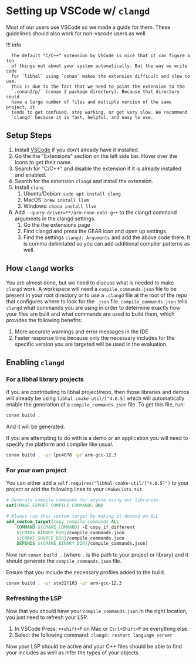 # Setting up VSCode w/ `clangd`

Most of our users use VSCode so we made a guide for them. These guidelines
should also work for non-vscode users as well.

!!! info

      The default "C/C++" extension by VSCode is nice that it can figure a ton
      of things out about your system automatically. But the way we write code
      for `libhal` using `conan` makes the extension difficult and slow to use.
      This is due to the fact that we need to point the extension to the
      `.conan2/p/` (conan 2 package directory). Because that directory could
      have a large number of files and multiple version of the same project, it
      tends to get confused, stop working, or get very slow. We recommend
      `clangd` because it is fast, helpful, and easy to use.

## Setup Steps

1. Install [VSCode](https://code.visualstudio.com/) if you don't already have
   it installed.
2. Go the the "Extensions" section on the left side bar. Hover over the icons
   to get their name.
3. Search for "C/C++" and disable the extension if it is already installed and
   enabled.
4. Search for the extension `clangd` and install the extension.
5. Install `clang`
    1. Ubuntu/Debian: `sudo apt install clang`
    1. MacOS: `brew install llvm`
    2. Windows: `choco install llvm`
6. Add `--query-driver=**/arm-none-eabi-g++` to the clangd command arguments in
   the clangd settings.
    1. Go the the extensions page
    2. Find clangd and press the GEAR icon and open up settings.
    3. Find the settings `clangd: Arguments` and add the above code there. It is
       comma delimitated so you can add additional compiler patterns as well.

## How `clangd` works

You are almost done, but we need to discuss what is needed to make `clangd`
work. A workspace will need a `compile_commands.json` file to be present
in your root directory or to use a `.clangd` file at the root of the repo
that configures where to look for the `.json` file. `compile_commands.json`
tells `clangd` what commands you are using in order to determine exactly how
your files are built and what commands are used to build them, which provides
the following benefits:

1. More accurate warnings and error messages in the IDE
2. Faster response time because only the necessary includes for the specific
   version you are targeted will be used in the evaluation.

## Enabling `clangd`

### For a libhal library projects

If you are contributing to libhal project/repo, then those libraries and demos
will already be using `libhal-cmake-util/[^4.0.5]` which will automatically enable the
generation of a `compile_commands.json` file. To get this file, run:

```bash
conan build .
```

And it will be generated.

If you are attempting to do with is a demo or an application you will need to
specify the platform and compiler like usual.

```bash
conan build . -pr lpc4078 -pr arm-gcc-12.3
```

### For your own project

You can either add a `self.requires("libhal-cmake-util/[^4.0.5]")` to your
project or add the following lines to your `CMakeLists.txt`.

```cmake
# Generate compile commands for anyone using our libraries.
set(CMAKE_EXPORT_COMPILE_COMMANDS ON)

# Always run this custom target by making it depend on ALL
add_custom_target(copy_compile_commands ALL
    COMMAND ${CMAKE_COMMAND} -E copy_if_different
    ${CMAKE_BINARY_DIR}/compile_commands.json
    ${CMAKE_SOURCE_DIR}/compile_commands.json
    DEPENDS ${CMAKE_BINARY_DIR}/compile_commands.json)
```

Now run `conan build .` (where `.` is the path to your project or library) and
it should generate the `compile_commands.json` file.

Ensure that you include the necessary profiles added to the build.

```bash
conan build . -pr stm32f103 -pr arm-gcc-12.3
```

### Refreshing the LSP

Now that you should have your `compile_commands.json` in the right location,
you just need to refresh your LSP.

1. In VSCode Press: `⌘+shift+P` on Mac or `Ctrl+Shift+P` on everything else.
2. Select the following command: `clangd: restart language server`

Now your LSP should be active and your C++ files should be able to find your
includes as well as infer the types of your objects.
